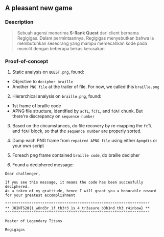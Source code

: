## A pleasant new game

### Description

>Sebuah agensi menerima **S-Rank Quest** dari client bernama Regigigas. Dalam permintaannya, Regigigas menyebutkan bahwa ia membutuhkan seseorang yang mampu memecahkan kode pada monolit dengan beberapa bekas kerusakan

### Proof-of-concept
  1. Static analysis on `QUEST.png`, found:
  
   - Objective to `decipher braille`
   - Another `PNG file` at the trailer of file. For now, we called this `braille.png`

  2. Hierarchical analysis on `braille.png`, found:
  
   - 1st frame of braille code
   - APNG file structure, identified by `acTL`, `fcTL`, and `fdAT` chunk. But there're discrepancy on `sequence number`

  3. Based on the circumstances, do file recovery by re-mapping the `fcTL` and `fdAT` block, so that the `sequence number` are properly sorted.

  4. Dump each PNG frame from `repaired APNG file` using either `Apngdis` or your own script 

  5. Foreach png frame contained `braille code`, do braille decipher

  6. Found a deciphered message:

  ```
Dear challenger,

If you see this message, it means the code has been succesfully deciphered.
As a token of my gratitude, hence I will grant you a honorable reward for your greatest accomplishment 

""""""""""""""""""""""""""""""""""""""""""""""""""""""""""""""""""
** JOINTS20{1_w0nd3r_1f_th3r3_1s_4_tr3asure_b3h1nd_th3_r4inbow} **
""""""""""""""""""""""""""""""""""""""""""""""""""""""""""""""""""

Master of Legendary Titans

Regigigas

```
